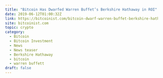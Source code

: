 ```yaml
---
title: "Bitcoin Has Dwarfed Warren Buffet’s Berkshire Hathaway in ROI"
date: 2019-06-12T01:00:32Z
link: https://bitcoinist.com/bitcoin-dwarf-warren-buffet-berkshire-hathaway-roi/?utm_medium=RSS&utm_source=hune
site: bitcoinist.com
topic: crypto
category:
  - Bitcoin
  - Bitcoin Investment
  - News
  - News teaser
  - Berkshire Hathaway
  - bitcoin
  - warren buffett
draft: false
---
```

